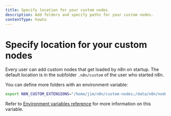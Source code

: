 ```yaml
---
title: Specify location for your custom nodes
description: Add folders and specify paths for your custom nodes. 
contentType: howto
---
```


# Specify location for your custom nodes

Every user can add custom nodes that get loaded by n8n on startup. The default
location is in the subfolder `.n8n/custom` of the user who started n8n.

You can define more folders with an environment variable:

```bash
export N8N_CUSTOM_EXTENSIONS="/home/jim/n8n/custom-nodes;/data/n8n/nodes"
```
Refer to [Environment variables reference](/hosting/configuration/environment-variables/nodes/) for more information on this variable.
